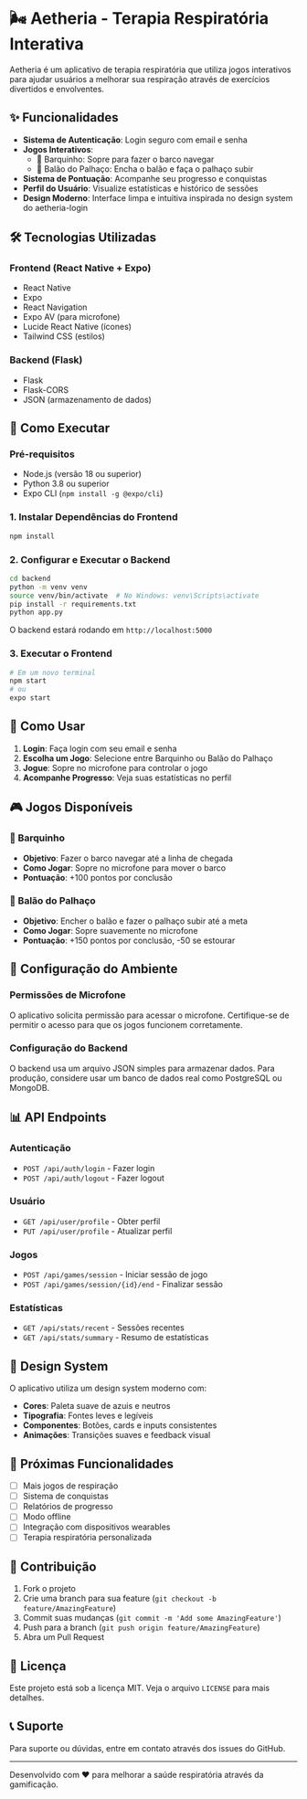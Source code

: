 # 🌬️ Aetheria - Terapia Respiratória Interativa

Aetheria é um aplicativo de terapia respiratória que utiliza jogos interativos para ajudar usuários a melhorar sua respiração através de exercícios divertidos e envolventes.

## ✨ Funcionalidades

- **Sistema de Autenticação**: Login seguro com email e senha
- **Jogos Interativos**: 
  - 🚤 Barquinho: Sopre para fazer o barco navegar
  - 🎈 Balão do Palhaço: Encha o balão e faça o palhaço subir
- **Sistema de Pontuação**: Acompanhe seu progresso e conquistas
- **Perfil do Usuário**: Visualize estatísticas e histórico de sessões
- **Design Moderno**: Interface limpa e intuitiva inspirada no design system do aetheria-login

## 🛠️ Tecnologias Utilizadas

### Frontend (React Native + Expo)
- React Native
- Expo
- React Navigation
- Expo AV (para microfone)
- Lucide React Native (ícones)
- Tailwind CSS (estilos)

### Backend (Flask)
- Flask
- Flask-CORS
- JSON (armazenamento de dados)

## 🚀 Como Executar

### Pré-requisitos
- Node.js (versão 18 ou superior)
- Python 3.8 ou superior
- Expo CLI (`npm install -g @expo/cli`)

### 1. Instalar Dependências do Frontend
```bash
npm install
```

### 2. Configurar e Executar o Backend
```bash
cd backend
python -m venv venv
source venv/bin/activate  # No Windows: venv\Scripts\activate
pip install -r requirements.txt
python app.py
```

O backend estará rodando em `http://localhost:5000`

### 3. Executar o Frontend
```bash
# Em um novo terminal
npm start
# ou
expo start
```

## 📱 Como Usar

1. **Login**: Faça login com seu email e senha
2. **Escolha um Jogo**: Selecione entre Barquinho ou Balão do Palhaço
3. **Jogue**: Sopre no microfone para controlar o jogo
4. **Acompanhe Progresso**: Veja suas estatísticas no perfil

## 🎮 Jogos Disponíveis

### 🚤 Barquinho
- **Objetivo**: Fazer o barco navegar até a linha de chegada
- **Como Jogar**: Sopre no microfone para mover o barco
- **Pontuação**: +100 pontos por conclusão

### 🎈 Balão do Palhaço
- **Objetivo**: Encher o balão e fazer o palhaço subir até a meta
- **Como Jogar**: Sopre suavemente no microfone
- **Pontuação**: +150 pontos por conclusão, -50 se estourar

## 🔧 Configuração do Ambiente

### Permissões de Microfone
O aplicativo solicita permissão para acessar o microfone. Certifique-se de permitir o acesso para que os jogos funcionem corretamente.

### Configuração do Backend
O backend usa um arquivo JSON simples para armazenar dados. Para produção, considere usar um banco de dados real como PostgreSQL ou MongoDB.

## 📊 API Endpoints

### Autenticação
- `POST /api/auth/login` - Fazer login
- `POST /api/auth/logout` - Fazer logout

### Usuário
- `GET /api/user/profile` - Obter perfil
- `PUT /api/user/profile` - Atualizar perfil

### Jogos
- `POST /api/games/session` - Iniciar sessão de jogo
- `POST /api/games/session/{id}/end` - Finalizar sessão

### Estatísticas
- `GET /api/stats/recent` - Sessões recentes
- `GET /api/stats/summary` - Resumo de estatísticas

## 🎨 Design System

O aplicativo utiliza um design system moderno com:
- **Cores**: Paleta suave de azuis e neutros
- **Tipografia**: Fontes leves e legíveis
- **Componentes**: Botões, cards e inputs consistentes
- **Animações**: Transições suaves e feedback visual

## 🔮 Próximas Funcionalidades

- [ ] Mais jogos de respiração
- [ ] Sistema de conquistas
- [ ] Relatórios de progresso
- [ ] Modo offline
- [ ] Integração com dispositivos wearables
- [ ] Terapia respiratória personalizada

## 🤝 Contribuição

1. Fork o projeto
2. Crie uma branch para sua feature (`git checkout -b feature/AmazingFeature`)
3. Commit suas mudanças (`git commit -m 'Add some AmazingFeature'`)
4. Push para a branch (`git push origin feature/AmazingFeature`)
5. Abra um Pull Request

## 📄 Licença

Este projeto está sob a licença MIT. Veja o arquivo `LICENSE` para mais detalhes.

## 📞 Suporte

Para suporte ou dúvidas, entre em contato através dos issues do GitHub.

---

Desenvolvido com ❤️ para melhorar a saúde respiratória através da gamificação.